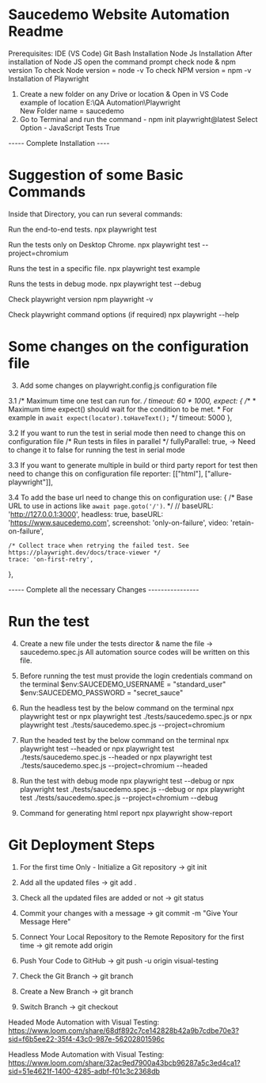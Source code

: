 Saucedemo Website Automation Readme
====================================
Prerequisites:
IDE (VS Code)
Git Bash Installation
Node Js Installation
After installation of Node JS open the command prompt 
check node & npm version
To check Node version = node -v
To check NPM version = npm -v
Installation of Playwright
1. Create a new folder on any Drive or location & Open in VS Code
example of location E:\QA Automation\Playwright\
New Folder name = saucedemo
2. Go to Terminal and run the command - npm init playwright@latest
Select Option - JavaScript
Tests
True

----- Complete Installation ----

Suggestion of some Basic Commands
==================================
Inside that Directory, you can run several commands:

Run the end-to-end tests.
npx playwright test 

Run the tests only on Desktop Chrome.
npx playwright test --project=chromium

Runs the test in a specific file.
npx playwright test example

Runs the tests in debug mode.
npx playwright test --debug

Check playwright version
npm playwright -v

Check playwright command options (if required)
npx playwright --help

Some changes on the configuration file
======================================
3. Add some changes on playwright.config.js configuration file

3.1 /* Maximum time one test can run for. */
  timeout: 60 * 1000,
  expect: {
    /**
     * Maximum time expect() should wait for the condition to be met.
     * For example in `await expect(locator).toHaveText();`
     */
    timeout: 5000
  },

3.2 If you want to run the test in serial mode then need to change this on configuration file
/* Run tests in files in parallel */
  fullyParallel: true, -> Need to change it to false for running the test in serial mode

3.3 If you want to generate multiple in build or third party report for test then need to change this on configuration file
reporter: [["html"], ["allure-playwright"]],

3.4 To add the base url need to change this on configuration
use: {
    /* Base URL to use in actions like `await page.goto('/')`. */
    // baseURL: 'http://127.0.0.1:3000',
    headless: true,
    baseURL: 'https://www.saucedemo.com',
    screenshot: 'only-on-failure',
    video: 'retain-on-failure',

    /* Collect trace when retrying the failed test. See https://playwright.dev/docs/trace-viewer */
    trace: 'on-first-retry',
  },

----- Complete all the necessary Changes ----------------

Run the test
==============

4. Create a new file under the tests director & name the file -> saucedemo.spec.js
All automation source codes will be written on this file.

5. Before running the test must provide the login credentials command on the terminal
$env:SAUCEDEMO_USERNAME = "standard_user"
$env:SAUCEDEMO_PASSWORD = "secret_sauce"

6. Run the headless test by the below command on the terminal
npx playwright test
or
npx playwright test ./tests/saucedemo.spec.js
or
npx playwright test ./tests/saucedemo.spec.js --project=chromium


7. Run the headed test by the below command on the terminal
npx playwright test --headed
or
npx playwright test ./tests/saucedemo.spec.js --headed
or
npx playwright test ./tests/saucedemo.spec.js --project=chromium --headed

8. Run the test with debug mode
npx playwright test --debug 
or
npx playwright test ./tests/saucedemo.spec.js --debug
or
npx playwright test ./tests/saucedemo.spec.js --project=chromium --debug

9. Command for generating html report
npx playwright show-report

Git Deployment Steps
=====================
1. For the first time Only - Initialize a Git repository -> git init

2. Add all the updated files -> git add .

3. Check all the updated files are added or not -> git status

4. Commit your changes with a message -> git commit -m "Give Your Message Here"

4. Connect Your Local Repository to the Remote Repository for the first time -> git remote add origin <give-your-repository-url-here>

5. Push Your Code to GitHub -> git push -u origin visual-testing

6. Check the Git Branch -> git branch

7. Create a New Branch -> git branch <Branch Name>

8. Switch Branch -> git checkout <Branch Name>

Headed Mode Automation with Visual Testing: 
https://www.loom.com/share/68df892c7ce142828b42a9b7cdbe70e3?sid=f6b5ee22-35f4-43c0-987e-56202801596c

Headless Mode Automation with Visual Testing: 
https://www.loom.com/share/32ac9ed7900a43bcb96287a5c3ed4ca1?sid=51e4621f-1400-4285-adbf-f01c3c2368db